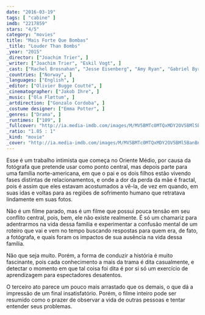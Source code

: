 ```yaml
---
date: "2016-03-19"
tags: [ "cabine" ]
imdb: "2217859"
stars: "4/5"
category: "movies"
title: "Mais Forte Que Bombas"
_title: "Louder Than Bombs"
_year: "2015"
_director: ["Joachim Trier", ]
_writer: ["Joachim Trier", "Eskil Vogt", ]
_cast: ["Rachel Brosnahan", "Jesse Eisenberg", "Amy Ryan", "Gabriel Byrne", "Ruby Jerins", "David Strathairn", "Isabelle Huppert", "Devin Druid", "Megan Ketch", ]
_countries: ["Norway", ]
_languages: ["English", ]
_editor: ["Olivier Bugge Coutté", ]
_cinematographer: ["Jakob Ihre", ]
_music: ["Ola Fløttum", ]
_artdirection: ["Gonzalo Cordoba", ]
_costume designer: ["Emma Potter", ]
_genres: ["Drama", ]
_runtimes: ["109", ]
_fullcover: "http://ia.media-imdb.com/images/M/MV5BMTc0MTQxMDY2OV5BMl5BanBnXkFtZTgwNTIwNTgxODE@.jpg"
_ratio: "1.85 : 1"
_kind: "movie"
_cover: "http://ia.media-imdb.com/images/M/MV5BMTc0MTQxMDY2OV5BMl5BanBnXkFtZTgwNTIwNTgxODE@._V1._SX94_SY140_.jpg"
---
```

Esse é um trabalho intimista que começa no Oriente Médio, por causa da fotógrafa que pretende usar como ponto central, mas depois parte para uma família norte-americana, em que o pai e os dois filhos estão vivendo fases distintas de relacionamentos, e onde a dor da perda da mãe é fractal, pois é assim que eles estavam acostumados a vê-la, de vez em quando, em suas idas e voltas para as regiões de sofrimento humano que retratava lindamente em suas fotos.

Não é um filme parado, mas é um filme que possui pouca tensão em seu conflito central, pois, bem, ele não existe realmente. É só um chamariz para adentrarmos na vida dessa familia e experimentar a confusão mental de um roteiro que vai e vem no tempo buscando respostas para quem era, de fato, a fotógrafa, e quais foram os impactos de sua ausência na vida dessa família.

Não que seja muito. Porém, a forma de conduzir a história é muito fascinante, pois cada conhecimento a mais da trama é dita casualmente, e detectar o momento em que tal coisa foi dita é por si só um exercício de aprendizagem para espectadores desatentos.

O terceiro ato parece um pouco mais arrastado que os demais, o que dá a impressão de um final insatisfatório. Porém, o filme inteiro pode ser resumido como o prazer de observar a vida de outras pessoas e tentar entender seus problemas.
